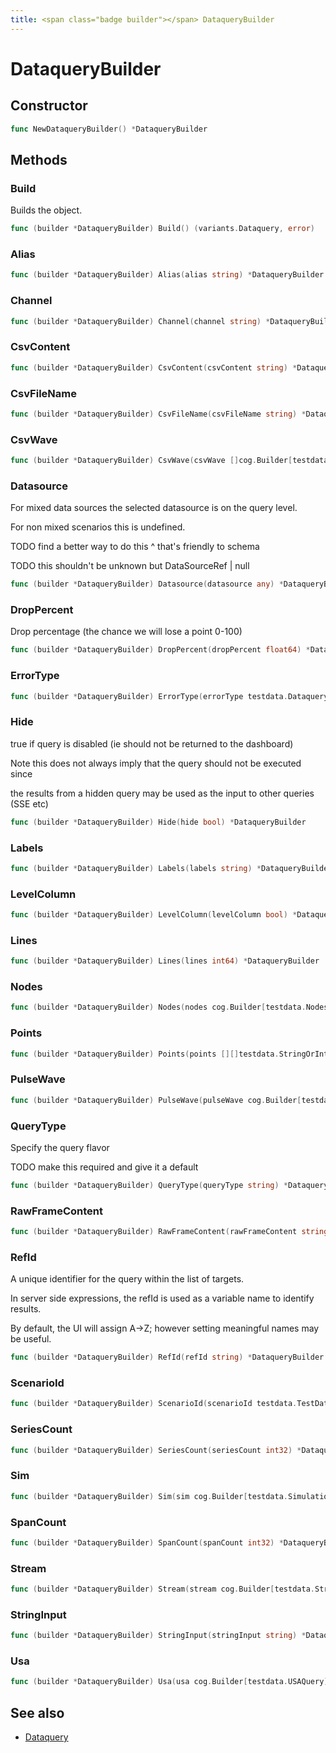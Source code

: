 ```yaml
---
title: <span class="badge builder"></span> DataqueryBuilder
---
```

# <span class="badge builder"></span> DataqueryBuilder

## Constructor

```go
func NewDataqueryBuilder() *DataqueryBuilder
```
## Methods

### <span class="badge object-method"></span> Build

Builds the object.

```go
func (builder *DataqueryBuilder) Build() (variants.Dataquery, error)
```

### <span class="badge object-method"></span> Alias

```go
func (builder *DataqueryBuilder) Alias(alias string) *DataqueryBuilder
```

### <span class="badge object-method"></span> Channel

```go
func (builder *DataqueryBuilder) Channel(channel string) *DataqueryBuilder
```

### <span class="badge object-method"></span> CsvContent

```go
func (builder *DataqueryBuilder) CsvContent(csvContent string) *DataqueryBuilder
```

### <span class="badge object-method"></span> CsvFileName

```go
func (builder *DataqueryBuilder) CsvFileName(csvFileName string) *DataqueryBuilder
```

### <span class="badge object-method"></span> CsvWave

```go
func (builder *DataqueryBuilder) CsvWave(csvWave []cog.Builder[testdata.CSVWave]) *DataqueryBuilder
```

### <span class="badge object-method"></span> Datasource

For mixed data sources the selected datasource is on the query level.

For non mixed scenarios this is undefined.

TODO find a better way to do this ^ that's friendly to schema

TODO this shouldn't be unknown but DataSourceRef | null

```go
func (builder *DataqueryBuilder) Datasource(datasource any) *DataqueryBuilder
```

### <span class="badge object-method"></span> DropPercent

Drop percentage (the chance we will lose a point 0-100)

```go
func (builder *DataqueryBuilder) DropPercent(dropPercent float64) *DataqueryBuilder
```

### <span class="badge object-method"></span> ErrorType

```go
func (builder *DataqueryBuilder) ErrorType(errorType testdata.DataqueryErrorType) *DataqueryBuilder
```

### <span class="badge object-method"></span> Hide

true if query is disabled (ie should not be returned to the dashboard)

Note this does not always imply that the query should not be executed since

the results from a hidden query may be used as the input to other queries (SSE etc)

```go
func (builder *DataqueryBuilder) Hide(hide bool) *DataqueryBuilder
```

### <span class="badge object-method"></span> Labels

```go
func (builder *DataqueryBuilder) Labels(labels string) *DataqueryBuilder
```

### <span class="badge object-method"></span> LevelColumn

```go
func (builder *DataqueryBuilder) LevelColumn(levelColumn bool) *DataqueryBuilder
```

### <span class="badge object-method"></span> Lines

```go
func (builder *DataqueryBuilder) Lines(lines int64) *DataqueryBuilder
```

### <span class="badge object-method"></span> Nodes

```go
func (builder *DataqueryBuilder) Nodes(nodes cog.Builder[testdata.NodesQuery]) *DataqueryBuilder
```

### <span class="badge object-method"></span> Points

```go
func (builder *DataqueryBuilder) Points(points [][]testdata.StringOrInt64) *DataqueryBuilder
```

### <span class="badge object-method"></span> PulseWave

```go
func (builder *DataqueryBuilder) PulseWave(pulseWave cog.Builder[testdata.PulseWaveQuery]) *DataqueryBuilder
```

### <span class="badge object-method"></span> QueryType

Specify the query flavor

TODO make this required and give it a default

```go
func (builder *DataqueryBuilder) QueryType(queryType string) *DataqueryBuilder
```

### <span class="badge object-method"></span> RawFrameContent

```go
func (builder *DataqueryBuilder) RawFrameContent(rawFrameContent string) *DataqueryBuilder
```

### <span class="badge object-method"></span> RefId

A unique identifier for the query within the list of targets.

In server side expressions, the refId is used as a variable name to identify results.

By default, the UI will assign A->Z; however setting meaningful names may be useful.

```go
func (builder *DataqueryBuilder) RefId(refId string) *DataqueryBuilder
```

### <span class="badge object-method"></span> ScenarioId

```go
func (builder *DataqueryBuilder) ScenarioId(scenarioId testdata.TestDataQueryType) *DataqueryBuilder
```

### <span class="badge object-method"></span> SeriesCount

```go
func (builder *DataqueryBuilder) SeriesCount(seriesCount int32) *DataqueryBuilder
```

### <span class="badge object-method"></span> Sim

```go
func (builder *DataqueryBuilder) Sim(sim cog.Builder[testdata.SimulationQuery]) *DataqueryBuilder
```

### <span class="badge object-method"></span> SpanCount

```go
func (builder *DataqueryBuilder) SpanCount(spanCount int32) *DataqueryBuilder
```

### <span class="badge object-method"></span> Stream

```go
func (builder *DataqueryBuilder) Stream(stream cog.Builder[testdata.StreamingQuery]) *DataqueryBuilder
```

### <span class="badge object-method"></span> StringInput

```go
func (builder *DataqueryBuilder) StringInput(stringInput string) *DataqueryBuilder
```

### <span class="badge object-method"></span> Usa

```go
func (builder *DataqueryBuilder) Usa(usa cog.Builder[testdata.USAQuery]) *DataqueryBuilder
```

## See also

 * <span class="badge object-type-struct"></span> [Dataquery](./object-Dataquery.md)
